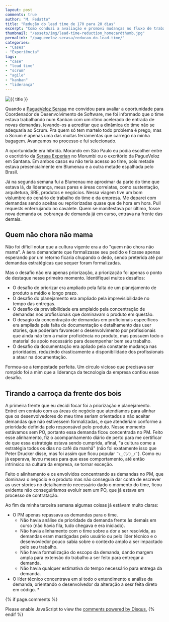 ```yaml
---
layout: post
comments: true
author: "M. Fedatto"
title: "Redução do lead time de 170 para 20 dias"
excerpt: "Como conduzi a avaliação e promovi mudanças no fluxo de trabalho do time em busca de maior qualidade e produtividade, alcançando uma redução no lead time médio de 170 para 20 dias."
thumbnail: "/assets/img/lead-time-reduction_homecardthumb.jpg"
permalink: "/pagueveloz-serasa/reducao-do-lead-time/"
categories:
- "Cases"
- "Experiência"
tags:
- "case"
- "lead time"
- "scrum"
- "agile"
- "kanban"
- "liderança"
---
```


<img src="{{ thumbnail }}" alt="{{ title }}" />

Quando a [PagueVeloz Serasa](https://pagueveloz.com.br/) me convidou para avaliar a oportunidade para Coordenador de Desenvolvimento de Software, me foi informado que o time estava trabalhando num Kanban com um rítmo acelerado de entrada de novas demandas, levando-os a acreditar que a dinâmica do time não se adequaria ao Scrum. Pra quem só tem martelo todo problema é prego, mas o Scrum é apenas uma das muitas ferramentas que carrego na minha bagagem. Avançamos no processo e fui selecionado.

A oportunidade era híbrida. Morando em São Paulo eu podia escolher entre o escritório da [Serasa Experian](https://serasa.com.br/) no Morumbi ou o excritório da PagueVeloz em Santana. Em ambos casos eu não teria acesso ao time, pois metade estava presencialmente em Blumenau e a outra metade espalhada pelo Brasil.

Já na segunda semana fui a Blumenau me aproximar da parte do time que estava lá, da liderança, meus pares e áreas correlatas, como sustentação, arquitetura, SRE, produtos e negócios. Nessa viagem tive um bom vislumbre do cenário de trabalho do time e da empresa. Me deparei com demandas sendo aceitas ou repriorizadas quase que de hora em hora. Pull requests enferrujando no cavalete. Quem se manifestava por último, fosse nova demanda ou cobrança de demanda já em curso, entrava na frente das demais.

## Quem não chora não mama

Não foi difícil notar que a cultura vigente era a do "quem não chora não mama". A áera demandante que formalizasse seu pedido e ficasse apenas esperando por um retorno ficaria chupando o dedo, sendo preterida até por demandas estratégicas que sequer foram formalizadas.

Mas o desafio não era apenas priorização, a priorização foi apenas o ponto de destaque nesse primeiro momento. Identifiquei muitos desafios:

* O desafio de priorizar era ampliado pela falta de um planejamento de produto a médio e longo prazo.
* O desafio do planejamento era ampliado pela imprevisibilidade no tempo das entregas.
* O desafio da previsibilidade era amplaido pela concentração de demandas nos profissionais que dominavam o produto em questão.
* O desagio da concentração de demandas em proficionais específicos era ampliada pela falta de documentação e detalhamento das user stories, que poderiam favorecer o desenvolvimento por profissionais que ainda não tem a maior proficiência no produto, mas possuem todo o material de apoio necessário para desempenhar bem seu trabalho.
* O desafio da documentação era apliado pela constante mudança nas prioridades, reduzindo drasticamente a disponibilidade dos profissionais a ataur na documentação.

Formou-se a tempestade perfeita. Um círculo vicioso que precisava ser rompido foi a mim que a liderança da tecnologia da empresa confiou esse desafio.

## Tirando a carroça da frente dos bois

A primeira frente que eu decidi focar foi a priorização e planejamento. Entrei em contato com as áreas de negócio que atendíamos para alinhar que os desenvolvedores do meu time seriam orientados a não aceitar demandas que não estivessem formalizadas, e que atenderiam conforme a prioridade definida pelo responsável pelo produto. Nesse momento estávamos sem PO, portanto essa demanda ficou concentrada no PM. Feito esse alinhamento, fiz o acompanhamento diário de perto para me certificar de que essa estratégia estava sendo cumprida, afinal, "a cultura come a estratégia todos os dias no café da manhã" (não foi exatamente isso que Peter Drucker disse, mas foi assim que ficou popular `¯\_(ツ)_/¯`). Como eu já esperava, levou meses para que esse comportamento, até então intrínsico na cultura da empresa, se tornar exceção.

Feito o alinhamento e os envolvidos concentrando as demandas no PM, que dominava o negócio e o produto mas não conseguia dar conta de escrever as user stories no detalhamento necessário dado o momento do time, ficou evidente não conseguiríamos evoluir sem um PO, que já estava em processo de contratação.

Ao fim da minha terceira semana algumas coisas já estávam muito claras:

* O PM apenas repassava as demandas para o time.
  * Não havia análise de prioridade da demanda frente às demais em curso (não havia fila, tudo chegava e era iniciado).
  * Não havia alinhamento com o time sobre a dor a ser resolvida, as demandas eram mastigadas pelo usuário ou pelo líder técnico e o desenvovledor pouco sabia sobre o contexto amplo a ser impactado pelo seu trabalho.
  * Não havia formalização do escopo da demanda, dando margem ampla para extensão do trabalho a ser feito para entregar a demanda.
  * Não havia qualquer estimativa do tempo necessário para entrega da demanda.
* O líder técnico concentrava em si todo o entendimento e análise da demanda, orientando o desenvolvedor da alteração a sesr feita direto em código.
  * 

{% if page.comments %}
<div id="disqus_thread"></div>
<script>
    (function() { // DON'T EDIT BELOW THIS LINE
    var d = document, s = d.createElement('script');
    s.src = 'https://br-mfedatto-io.disqus.com/embed.js';
    s.setAttribute('data-timestamp', +new Date());
    (d.head || d.body).appendChild(s);
    })();
</script>
<noscript>Please enable JavaScript to view the <a href="https://disqus.com/?ref_noscript">comments powered by Disqus.</a></noscript>
{% endif %}
